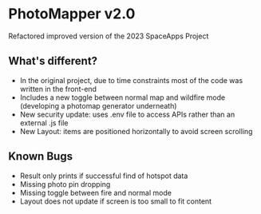 # PhotoMapper v2.0
Refactored improved version of the 2023 SpaceApps Project

## What's different?
* In the original project, due to time constraints most of the code was written in the front-end
* Includes a new toggle between normal map and wildfire mode (developing a photomap generator underneath)
* New security update: uses .env file to access APIs rather than an external .js file
* New Layout: items are positioned horizontally to avoid screen scrolling

## Known Bugs
* Result only prints if successful find of hotspot data
* Missing photo pin dropping
* Missing toggle between fire and normal mode
* Layout does not update if screen is too small to fit content
